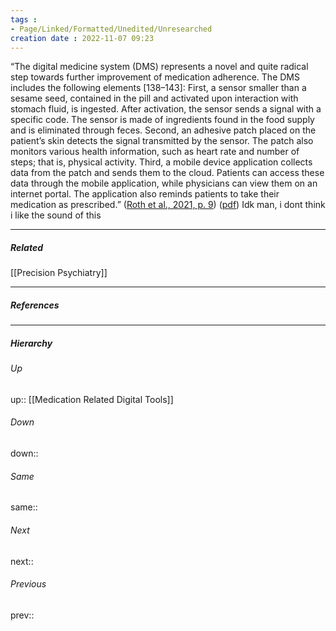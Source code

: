 ```yaml
---
tags :
- Page/Linked/Formatted/Unedited/Unresearched
creation date : 2022-11-07 09:23 
---
```


“The digital medicine system (DMS) represents a novel and quite radical step towards further improvement of medication adherence. The DMS includes the following elements [138–143]: First, a sensor smaller than a sesame seed, contained in the pill and activated upon interaction with stomach fluid, is ingested. After activation, the sensor sends a signal with a specific code. The sensor is made of ingredients found in the food supply and is eliminated through feces. Second, an adhesive patch placed on the patient’s skin detects the signal transmitted by the sensor. The patch also monitors various health information, such as heart rate and number of steps; that is, physical activity. Third, a mobile device application collects data from the patch and sends them to the cloud. Patients can access these data through the mobile application, while physicians can view them on an internet portal. The application also reminds patients to take their medication as prescribed.” ([Roth et al., 2021, p. 9](zotero://select/library/items/RCK2B8V9)) ([pdf](zotero://open-pdf/library/items/TLQAQA3Z?page=9&annotation=BBFRZ4WW)) Idk man, i dont think i like the sound of this

---
##### Related
[[Precision Psychiatry]]

---
##### References


---
##### Hierarchy
###### Up
up:: [[Medication Related Digital Tools]]
###### Down
down:: 
###### Same
same:: 
###### Next
next:: 
###### Previous
prev:: 